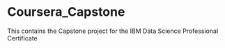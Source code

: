 # Coursera_Capstone
This contains the Capstone project for the IBM Data Science Professional Certificate
